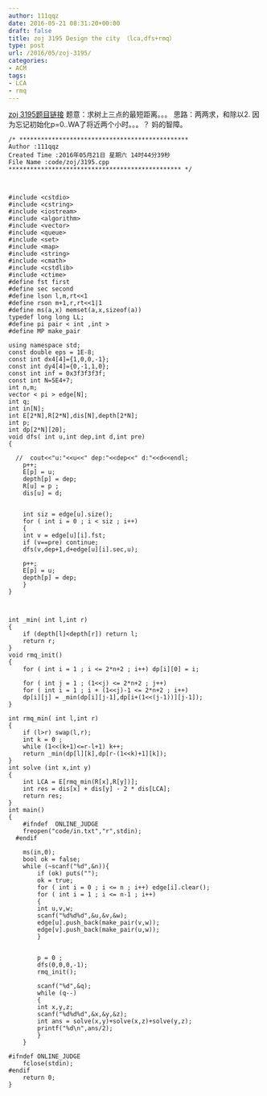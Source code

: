 ```yaml
---
author: 111qqz
date: 2016-05-21 08:31:20+00:00
draft: false
title: zoj 3195 Design the city （lca,dfs+rmq）
type: post
url: /2016/05/zoj-3195/
categories:
- ACM
tags:
- LCA
- rmq
---
```


[zoj 3195题目链接](http://www.icpc.moe/onlinejudge/showProblem.do?problemId=3320)
题意：求树上三点的最短距离。。。
思路：两两求，和除以2.
因为忘记初始化p=0..WA了将近两个小时。。。？
妈的智障。

 

    
    /* ***********************************************
    Author :111qqz
    Created Time :2016年05月21日 星期六 14时44分39秒
    File Name :code/zoj/3195.cpp
    ************************************************ */
    
    
    
    #include <cstdio>
    #include <cstring>
    #include <iostream>
    #include <algorithm>
    #include <vector>
    #include <queue>
    #include <set>
    #include <map>
    #include <string>
    #include <cmath>
    #include <cstdlib>
    #include <ctime>
    #define fst first
    #define sec second
    #define lson l,m,rt<<1
    #define rson m+1,r,rt<<1|1
    #define ms(a,x) memset(a,x,sizeof(a))
    typedef long long LL;
    #define pi pair < int ,int >
    #define MP make_pair
    
    using namespace std;
    const double eps = 1E-8;
    const int dx4[4]={1,0,0,-1};
    const int dy4[4]={0,-1,1,0};
    const int inf = 0x3f3f3f3f;
    const int N=5E4+7;
    int n,m;
    vector < pi > edge[N];
    int q;
    int in[N];
    int E[2*N],R[2*N],dis[N],depth[2*N];
    int p;
    int dp[2*N][20];
    void dfs( int u,int dep,int d,int pre)
    {
    
      //  cout<<"u:"<<u<<" dep:"<<dep<<" d:"<<d<<endl;
        p++;
        E[p] = u;
        depth[p] = dep;
        R[u] = p ;
        dis[u] = d;
    
    
        int siz = edge[u].size();
        for ( int i = 0 ; i < siz ; i++)
        {
    	int v = edge[u][i].fst;
    	if (v==pre) continue;
    	dfs(v,dep+1,d+edge[u][i].sec,u);
    
    	p++;
    	E[p] = u;
    	depth[p] = dep;
        }
    }
    
    
    
    int _min( int l,int r)
    {
        if (depth[l]<depth[r]) return l;
        return r;
    }
    void rmq_init()
    {
        for ( int i = 1 ; i <= 2*n+2 ; i++) dp[i][0] = i;
    
        for ( int j = 1 ; (1<<j) <= 2*n+2 ; j++)
    	for ( int i = 1 ; i + (1<<j)-1 <= 2*n+2 ; i++)
    	dp[i][j] = _min(dp[i][j-1],dp[i+(1<<(j-1))][j-1]);
    }
    
    int rmq_min( int l,int r)
    {
        if (l>r) swap(l,r);
        int k = 0 ;
        while (1<<(k+1)<=r-l+1) k++;
        return _min(dp[l][k],dp[r-(1<<k)+1][k]);
    }
    int solve (int x,int y)
    {
        int LCA = E[rmq_min(R[x],R[y])];
        int res = dis[x] + dis[y] - 2 * dis[LCA];
        return res;
    }
    int main()
    {
        #ifndef  ONLINE_JUDGE 
    	freopen("code/in.txt","r",stdin);
      #endif
    	
    	ms(in,0);
    	bool ok = false;
    	while (~scanf("%d",&n)){
    	    if (ok) puts("");
    	    ok = true;
    	    for ( int i = 0 ; i <= n ; i++) edge[i].clear();
    	    for ( int i = 1 ; i <= n-1 ; i++)
    	    {
    		int u,v,w;
    		scanf("%d%d%d",&u,&v,&w);
    		edge[u].push_back(make_pair(v,w));
    		edge[v].push_back(make_pair(u,w));
    	    }
    
    
    	    p = 0 ;
    	    dfs(0,0,0,-1);
    	    rmq_init();
    
    	    scanf("%d",&q);
    	    while (q--)
    	    {
    		int x,y,z;
    		scanf("%d%d%d",&x,&y,&z);
    		int ans = solve(x,y)+solve(x,z)+solve(y,z);
    		printf("%d\n",ans/2);
    	    }
    	}
    
    #ifndef ONLINE_JUDGE  
    	fclose(stdin);
    #endif
        return 0;
    }
    




